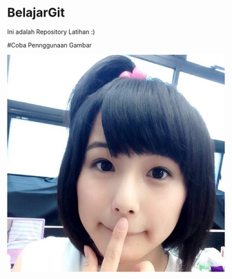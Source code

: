 # BelajarGit
Ini adalah Repository Latihan :)

#Coba Pennggunaan Gambar

![alt tag](https://github.com/Danboru/BelajarGit/blob/master/sakamichi_3.jpg)

